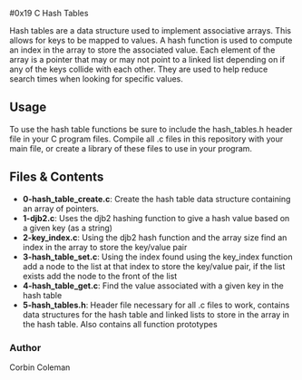 #0x19 C Hash Tables

Hash tables are a data structure used to implement associative arrays. This allows for keys to be mapped to values. A hash function is used to compute an index in the array to store the associated value. Each element of the array is a pointer that may or may not point to a linked list depending on if any of the keys collide with each other. They are used to help reduce search times when looking for specific values.

## Usage
To use the hash table functions be sure to include the hash_tables.h header file in your C program files. Compile all .c files in this repository with your main file, or create a library of these files to use in your program.

## Files & Contents
- <b>0-hash_table_create.c</b>: Create the hash table data structure containing an array of pointers.
- <b>1-djb2.c</b>: Uses the djb2 hashing function to give a hash value based on a given key (as a string)
- <b>2-key_index.c</b>: Using the djb2 hash function and the array size find an index in the array to store the key/value pair
- <b>3-hash_table_set.c</b>: Using the index found using the key_index function add a node to the list at that index to store the key/value pair, if the list exists add the node to the front of the list
- <b>4-hash_table_get.c</b>: Find the value associated with a given key in the hash table
- <b>5-hash_tables.h</b>: Header file necessary for all .c files to work, contains data structures for the hash table and linked lists to store in the array in the hash table. Also contains all function prototypes

### Author
Corbin Coleman
